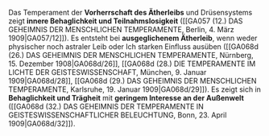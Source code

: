 
Das Temperament der **Vorherrschaft des Ätherleibs** und Drüsensystems zeigt **innere Behaglichkeit und Teilnahmslosigkeit** ([[GA057 (12.) DAS GEHEIMNIS DER MENSCHLICHEN TEMPERAMENTE, Berlin, 4. März 1909|GA057/12]]). Es entsteht bei **ausgeglichenem Ätherleib**, wenn weder physischer noch astraler Leib oder Ich starken Einfluss ausüben ([[GA068d (26.) DAS GEHEIMNIS DER MENSCHLICHEN TEMPERAMENTE, Nürnberg, 15. Dezember 1908|GA068d/26]], [[GA068d (28.) DIE TEMPERAMENTE IM LICHTE DER GEISTESWISSENSCHAFT, München, 9. Januar 1909|GA068d/28]], [[GA068d (29.) DAS GEHEIMNIS DER MENSCHLICHEN TEMPERAMENTE, Karlsruhe, 19. Januar 1909|GA068d/29]]). Es zeigt sich in **Behaglichkeit und Trägheit** mit **geringem Interesse an der Außenwelt** ([[GA068d (32.) DAS GEHEIMNIS DER TEMPERAMENTE IN GEISTESWISSENSCHAFTLICHER BELEUCHTUNG, Bonn, 23. April 1909|GA068d/32]]).
